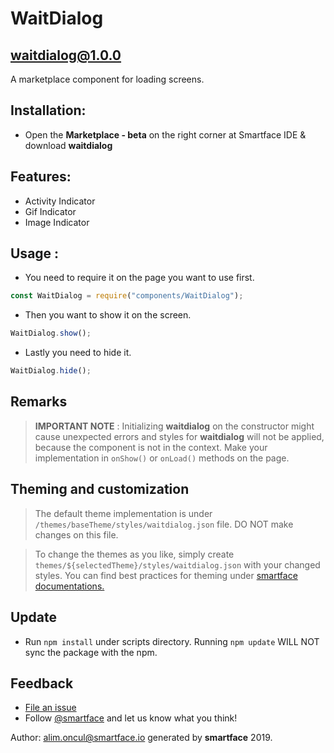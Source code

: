 
# WaitDialog
## waitdialog@1.0.0

A marketplace component for loading screens.

## Installation: 
- Open the **Marketplace - beta** on the right corner at Smartface IDE & download **waitdialog**

## Features:
- Activity Indicator
- Gif Indicator
- Image Indicator

## Usage : 

- You need to require it on the page you want to use first.
```javascript
const WaitDialog = require("components/WaitDialog");
```
- Then you want to show it on the screen.
```javascript
WaitDialog.show();
```
- Lastly you need to hide it.
```javascript
WaitDialog.hide();
```

## Remarks

> **IMPORTANT NOTE** : Initializing **waitdialog** on the constructor might cause unexpected errors and styles for **waitdialog** will not be applied, because the component is not in the context. Make your implementation in `onShow()` or `onLoad()` methods on the page.

## Theming and customization

> The default theme implementation is under `/themes/baseTheme/styles/waitdialog.json` file. DO NOT make changes on this file.

> To change the themes as you like, simply create `themes/${selectedTheme}/styles/waitdialog.json` with your changed styles. You can find best practices for theming under [smartface documentations.](https://developer.smartface.io/docs/using-themes-in-apps)

## Update
- Run `npm install` under scripts directory. Running `npm update` WILL NOT sync the package with the npm.

## Feedback
* [File an issue](https://github.com/smartface/sf-component-waitdialog/issues)
* Follow [@smartface](https://twitter.com/smartface_io) and let us know what you think!

Author: alim.oncul@smartface.io generated by **smartface** 2019.
    
